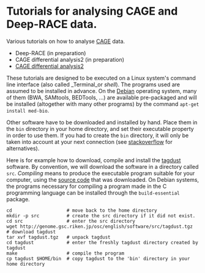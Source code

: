 Tutorials for analysing CAGE and Deep-RACE data.
================================================

Various tutorials on how to analyse
[CAGE](https://en.wikipedia.org/wiki/Cap_analysis_gene_expression) data.

 * Deep-RACE (in preparation)
 * CAGE differential analysis2 (in preparation)
 * [CAGE differential analysis2](./CAGE_differential_analysis2/analysis.md)

These tutorials are designed to be executed on a Linux system's command line
interface (also called _Terminal_or _shell_).  The programs used are assumed to
be installed in advance.  On the [Debian](http://www.debian.org) operating
system, many of them (BWA, SAMtools, BEDTools, ...) are available pre-packaged
and will be installed (altogether with many other programs) by the command
`apt-get install med-bio`.

Other software have to be downloaded and installed by hand.  Place them in the
`bin` directory in your home directory, and set their executable property in
order to use them.  If you had to create the `bin` directory, it will only be
taken into account at your next connection (see
[stackoverflow](http://stackoverflow.com/questions/16366986/adding-bin-directory-in-your-path)
for alternatives).

Here is for example how to download, compile and install the
[tagdust](http://genome.gsc.riken.jp/osc/english/software/src/tagdust.tgz)
software.  By convention, we will download the software in a directory called
`src`.  _Compiling_ means to produce the executable program suitable for your
computer, using the [source code](https://en.wikipedia.org/wiki/Source_code)
that was downloaded.  On Debian systems, the programs necessary for compiling a
program made in the C programming language can be installed through the
`build-essential` package.

```
cd                    # move back to the home directory
mkdir -p src          # create the src directory if it did not exist.
cd src                # enter the src directory
wget http://genome.gsc.riken.jp/osc/english/software/src/tagdust.tgz   # download tagdust
tar xvf tagdust.tgz   # unpack tagdust
cd tagdust            # enter the freshly tagdust directory created by tagdust
make                  # compile the program
cp tagdust $HOME/bin  # copy tagdust to the 'bin' directory in your home directory
```
